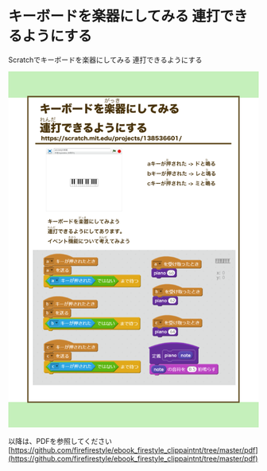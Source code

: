 # キーボードを楽器にしてみる 連打できるようにする

Scratchでキーボードを楽器にしてみる 連打できるようにする

![](/assets/FireStyle_000_presents007_01.png)

以降は、PDFを参照してください
[https://github.com/firefirestyle/ebook_firestyle_clippaintnt/tree/master/pdf](https://github.com/firefirestyle/ebook_firestyle_clippaintnt/tree/master/pdf)




